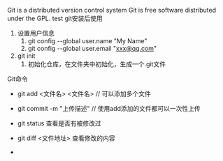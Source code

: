 Git is a distributed version control system
Git is free software distributed under the GPL.
test
git安装后使用
1. 设置用户信息
   1. git config --global user.name "My Name"
   2. git config --global user.email "xxx@qq.com"
2. git init 
   1. 初始化仓库，在文件夹中初始化，生成一个.git文件
   
Git命令
  - git add <文件名> <文件名> // 可以添加多个文件

  - git commit -m "上传描述" //  使用add添加的文件都可以一次性上传

  - git status 查看是否有被修改过
  - git diff <文件地址> 查看修改的内容
  - 